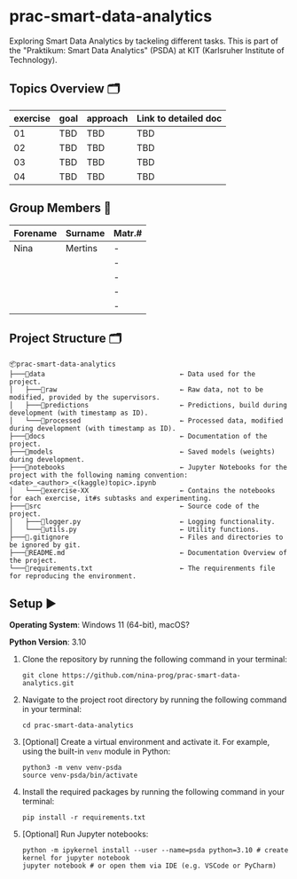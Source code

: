 # prac-smart-data-analytics
Exploring Smart Data Analytics by tackeling different tasks. This is part of the "Praktikum: Smart Data Analytics" (PSDA) at KIT (Karlsruher Institute of Technology).

## Topics Overview 🗂️
| exercise | goal | approach | Link to detailed doc |
|----------|------|----------|----------------------|
| 01       | TBD  | TBD | TBD |
| 02       | TBD  | TBD | TBD |
| 03       | TBD  | TBD | TBD |
| 04       | TBD  | TBD | TBD |

## Group Members 👤 
| Forename | Surname  | Matr.#  |
|----------|----------|---------|
| Nina     | Mertins  | - |
|     |  | - |
|     |  | - |
|     |  | - |
|     |  | - |

## Project Structure 🗂️
```
📦prac-smart-data-analytics
├───📂data                                  ← Data used for the project.
│   ├───📂raw                               ← Raw data, not to be modified, provided by the supervisors.
│   ├───📂predictions                       ← Predictions, build during development (with timestamp as ID).
│   └───📂processed                         ← Processed data, modified during development (with timestamp as ID).
├───📂docs                                  ← Documentation of the project.
├───📂models                                ← Saved models (weights) during development.
├───📂notebooks                             ← Jupyter Notebooks for the project with the following naming convention: <date>_<author>_<(kaggle)topic>.ipynb
│   └───📂exercise-XX                       ← Contains the notebooks for each exercise, it#s subtasks and experimenting.
├───📂src                                   ← Source code of the project.
│   ├───📄logger.py                         ← Logging functionality.
│   └───📄utils.py                          ← Utility functions.
├───📄.gitignore                            ← Files and directories to be ignored by git.
├───📄README.md                             ← Documentation Overview of the project.
└───📄requirements.txt                      ← The requirenments file for reproducing the environment.
```

## Setup ▶️
**Operating System**: Windows 11 (64-bit), macOS?

**Python Version**: 3.10

1. Clone the repository by running the following command in your terminal:

   ```
   git clone https://github.com/nina-prog/prac-smart-data-analytics.git
   ```

2. Navigate to the project root directory by running the following command in your terminal:

   ```
   cd prac-smart-data-analytics
   ```

3. [Optional] Create a virtual environment and activate it. For example, using the built-in `venv` module in Python:

   ```
   python3 -m venv venv-psda
   source venv-psda/bin/activate
   ```

5. Install the required packages by running the following command in your terminal:

   ```
   pip install -r requirements.txt
   ```
   
7. [Optional] Run Jupyter notebooks:

   ```
   python -m ipykernel install --user --name=psda python=3.10 # create kernel for jupyter notebook
   jupyter notebook # or open them via IDE (e.g. VSCode or PyCharm)
   ```

